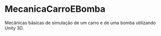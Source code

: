 # MecanicaCarroEBomba
Mecânicas básicas de simulação de um carro e de uma bomba utilizando Unity 3D.
